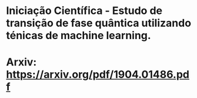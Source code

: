 # Iniciação Científica - Estudo de transição de fase quântica utilizando ténicas de machine learning.

# Arxiv: https://arxiv.org/pdf/1904.01486.pdf
